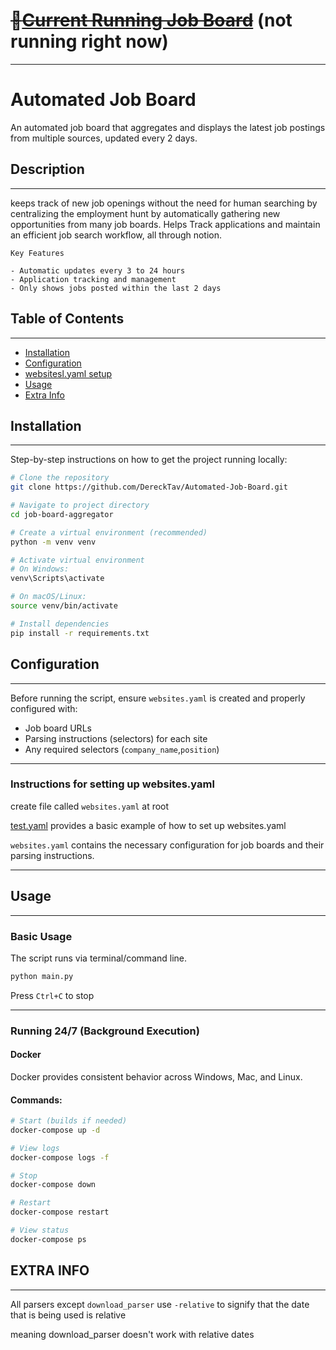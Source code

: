 # ~~📄[Current Running Job Board](https://www.notion.so/27b048332b688091a681db0cde874ec8?v=27b048332b6881afa220000cb5955f01&source=copy_link)~~  (not running right now)

---

# Automated Job Board

An automated job board that aggregates and displays the latest job postings from multiple sources, updated every 2 days.

## Description

---
keeps track of new job openings without the need for human searching by centralizing the employment hunt by automatically gathering new opportunities from many job boards. Helps Track applications and maintain an efficient job search workflow, all through notion.

    Key Features

    - Automatic updates every 3 to 24 hours
    - Application tracking and management
    - Only shows jobs posted within the last 2 days

## Table of Contents

---
- [Installation](#installation)
- [Configuration](#configuration)
- [websitesl.yaml setup](#instructions-for-setting-up-websitesyaml)
- [Usage](#usage)
- [Extra Info](#extra-info)


## Installation

---
Step-by-step instructions on how to get the project running locally:

```bash
# Clone the repository
git clone https://github.com/DereckTav/Automated-Job-Board.git

# Navigate to project directory
cd job-board-aggregator

# Create a virtual environment (recommended)
python -m venv venv

# Activate virtual environment
# On Windows:
venv\Scripts\activate

# On macOS/Linux:
source venv/bin/activate

# Install dependencies
pip install -r requirements.txt
```

## Configuration

---
Before running the script, ensure `websites.yaml` is created and properly configured with:
- Job board URLs
- Parsing instructions (selectors) for each site
- Any required selectors (`company_name`,`position`)

---
### Instructions for setting up websites.yaml

create file called `websites.yaml` at root

[test.yaml](Test/test.yaml) provides a basic example of how to set up websites.yaml

`websites.yaml` contains the necessary configuration for job boards and their parsing instructions.

---
## Usage

---
### Basic Usage


The script runs via terminal/command line.

```bash
python main.py
```

Press `Ctrl+C` to stop

---
### Running 24/7 (Background Execution)

#### Docker

Docker provides consistent behavior across Windows, Mac, and Linux.

#### Commands:
```bash
# Start (builds if needed)
docker-compose up -d

# View logs
docker-compose logs -f

# Stop
docker-compose down

# Restart
docker-compose restart

# View status
docker-compose ps
```

## **EXTRA INFO**

---
All parsers except `download_parser` use `-relative` to signify that
the date that is being used is relative

meaning download_parser doesn't work with relative dates
